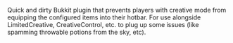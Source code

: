 Quick and dirty Bukkit plugin that prevents players with creative mode from equipping the configured items into their hotbar. For use alongside LimitedCreative, CreativeControl, etc. to plug up some issues (like spamming throwable potions from the sky, etc).